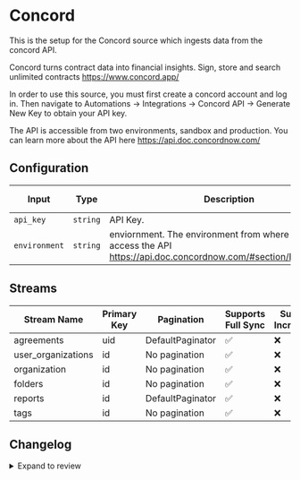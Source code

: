 # Concord
This is the setup for the Concord source which ingests data from the concord API.

Concord turns contract data into financial insights. Sign, store and search unlimited contracts https://www.concord.app/

In order to use this source, you must first create a concord account and log in. Then navigate to Automations -> Integrations -> Concord API -> Generate New Key to obtain your API key.

The API is accessible from two environments, sandbox and production. You can learn more about the API here https://api.doc.concordnow.com/

## Configuration

| Input | Type | Description | Default Value |
|-------|------|-------------|---------------|
| `api_key` | `string` | API Key.  |  |
| `environment` | `string` | enviornment. The environment from where you want to access the API https://api.doc.concordnow.com/#section/Environments. |  |


## Streams
| Stream Name | Primary Key | Pagination | Supports Full Sync | Supports Incremental |
|-------------|-------------|------------|---------------------|----------------------|
| agreements | uid | DefaultPaginator | ✅ |  ❌  |
| user_organizations | id | No pagination | ✅ |  ❌  |
| organization | id | No pagination | ✅ |  ❌  |
| folders | id | No pagination | ✅ |  ❌  |
| reports | id | DefaultPaginator | ✅ |  ❌  |
| tags | id | No pagination | ✅ |  ❌  |

## Changelog

<details>
  <summary>Expand to review</summary>

| Version          | Date              | Pull Request | Subject        |
|------------------|-------------------|--------------|----------------|
| 0.0.34 | 2025-09-02 | [65756](https://github.com/airbytehq/airbyte/pull/65756) | Update dependencies |
| 0.0.33 | 2025-08-23 | [65291](https://github.com/airbytehq/airbyte/pull/65291) | Update dependencies |
| 0.0.32 | 2025-08-09 | [64792](https://github.com/airbytehq/airbyte/pull/64792) | Update dependencies |
| 0.0.31 | 2025-07-26 | [64038](https://github.com/airbytehq/airbyte/pull/64038) | Update dependencies |
| 0.0.30 | 2025-07-19 | [63586](https://github.com/airbytehq/airbyte/pull/63586) | Update dependencies |
| 0.0.29 | 2025-07-12 | [62975](https://github.com/airbytehq/airbyte/pull/62975) | Update dependencies |
| 0.0.28 | 2025-07-05 | [62771](https://github.com/airbytehq/airbyte/pull/62771) | Update dependencies |
| 0.0.27 | 2025-06-28 | [62301](https://github.com/airbytehq/airbyte/pull/62301) | Update dependencies |
| 0.0.26 | 2025-06-21 | [61978](https://github.com/airbytehq/airbyte/pull/61978) | Update dependencies |
| 0.0.25 | 2025-06-14 | [61287](https://github.com/airbytehq/airbyte/pull/61287) | Update dependencies |
| 0.0.24 | 2025-05-24 | [60373](https://github.com/airbytehq/airbyte/pull/60373) | Update dependencies |
| 0.0.23 | 2025-05-10 | [60030](https://github.com/airbytehq/airbyte/pull/60030) | Update dependencies |
| 0.0.22 | 2025-05-03 | [59386](https://github.com/airbytehq/airbyte/pull/59386) | Update dependencies |
| 0.0.21 | 2025-04-26 | [58305](https://github.com/airbytehq/airbyte/pull/58305) | Update dependencies |
| 0.0.20 | 2025-04-12 | [57823](https://github.com/airbytehq/airbyte/pull/57823) | Update dependencies |
| 0.0.19 | 2025-04-05 | [57196](https://github.com/airbytehq/airbyte/pull/57196) | Update dependencies |
| 0.0.18 | 2025-03-29 | [56511](https://github.com/airbytehq/airbyte/pull/56511) | Update dependencies |
| 0.0.17 | 2025-03-22 | [55934](https://github.com/airbytehq/airbyte/pull/55934) | Update dependencies |
| 0.0.16 | 2025-03-08 | [55294](https://github.com/airbytehq/airbyte/pull/55294) | Update dependencies |
| 0.0.15 | 2025-03-01 | [54929](https://github.com/airbytehq/airbyte/pull/54929) | Update dependencies |
| 0.0.14 | 2025-02-22 | [54407](https://github.com/airbytehq/airbyte/pull/54407) | Update dependencies |
| 0.0.13 | 2025-02-15 | [53750](https://github.com/airbytehq/airbyte/pull/53750) | Update dependencies |
| 0.0.12 | 2025-02-08 | [53312](https://github.com/airbytehq/airbyte/pull/53312) | Update dependencies |
| 0.0.11 | 2025-02-01 | [52864](https://github.com/airbytehq/airbyte/pull/52864) | Update dependencies |
| 0.0.10 | 2025-01-25 | [52308](https://github.com/airbytehq/airbyte/pull/52308) | Update dependencies |
| 0.0.9 | 2025-01-18 | [51621](https://github.com/airbytehq/airbyte/pull/51621) | Update dependencies |
| 0.0.8 | 2025-01-11 | [51131](https://github.com/airbytehq/airbyte/pull/51131) | Update dependencies |
| 0.0.7 | 2024-12-28 | [50510](https://github.com/airbytehq/airbyte/pull/50510) | Update dependencies |
| 0.0.6 | 2024-12-21 | [50057](https://github.com/airbytehq/airbyte/pull/50057) | Update dependencies |
| 0.0.5 | 2024-12-14 | [49475](https://github.com/airbytehq/airbyte/pull/49475) | Update dependencies |
| 0.0.4 | 2024-12-12 | [49160](https://github.com/airbytehq/airbyte/pull/49160) | Update dependencies |
| 0.0.3 | 2024-12-11 | [48913](https://github.com/airbytehq/airbyte/pull/48913) | Starting with this version, the Docker image is now rootless. Please note that this and future versions will not be compatible with Airbyte versions earlier than 0.64 |
| 0.0.2 | 2024-11-04 | [48215](https://github.com/airbytehq/airbyte/pull/48215) | Update dependencies |
| 0.0.1 | 2024-10-16 | | Initial release by [@aazam-gh](https://github.com/aazam-gh) via Connector Builder |

</details>
